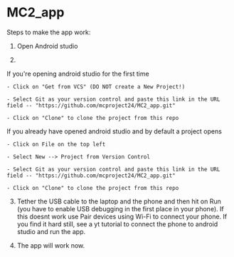 # MC2_app
Steps to make the app work:

1. Open Android studio

2. 
  
  If you're opening android studio for the first time 
    
    - Click on "Get from VCS" (DO NOT create a New Project!)
    
    - Select Git as your version control and paste this link in the URL field -- "https://github.com/mcproject24/MC2_app.git"
    
    - Click on "Clone" to clone the project from this repo
  
  If you already have opened android studio and by default a project opens
    
    - Click on File on the top left
    
    - Select New --> Project from Version Control
    
    - Select Git as your version control and paste this link in the URL field -- "https://github.com/mcproject24/MC2_app.git"
    
    - Click on "Clone" to clone the project from this repo

3. Tether the USB cable to the laptop and the phone and then hit on Run (you have to enable USB debugging in the first place in your phone). If this doesnt work use Pair devices using Wi-Fi to connect your phone. If you find it hard still, see a yt tutorial to connect the phone to android studio and run the app.

4. The app will work now.
